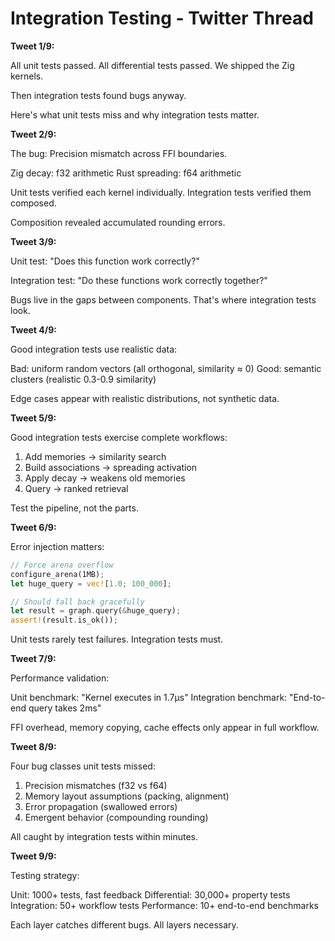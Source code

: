 # Integration Testing - Twitter Thread

**Tweet 1/9:**

All unit tests passed. All differential tests passed. We shipped the Zig kernels.

Then integration tests found bugs anyway.

Here's what unit tests miss and why integration tests matter.

**Tweet 2/9:**

The bug: Precision mismatch across FFI boundaries.

Zig decay: f32 arithmetic
Rust spreading: f64 arithmetic

Unit tests verified each kernel individually. Integration tests verified them composed.

Composition revealed accumulated rounding errors.

**Tweet 3/9:**

Unit test:
"Does this function work correctly?"

Integration test:
"Do these functions work correctly together?"

Bugs live in the gaps between components. That's where integration tests look.

**Tweet 4/9:**

Good integration tests use realistic data:

Bad: uniform random vectors (all orthogonal, similarity ≈ 0)
Good: semantic clusters (realistic 0.3-0.9 similarity)

Edge cases appear with realistic distributions, not synthetic data.

**Tweet 5/9:**

Good integration tests exercise complete workflows:

1. Add memories → similarity search
2. Build associations → spreading activation
3. Apply decay → weakens old memories
4. Query → ranked retrieval

Test the pipeline, not the parts.

**Tweet 6/9:**

Error injection matters:

```rust
// Force arena overflow
configure_arena(1MB);
let huge_query = vec![1.0; 100_000];

// Should fall back gracefully
let result = graph.query(&huge_query);
assert!(result.is_ok());
```

Unit tests rarely test failures. Integration tests must.

**Tweet 7/9:**

Performance validation:

Unit benchmark: "Kernel executes in 1.7μs"
Integration benchmark: "End-to-end query takes 2ms"

FFI overhead, memory copying, cache effects only appear in full workflow.

**Tweet 8/9:**

Four bug classes unit tests missed:

1. Precision mismatches (f32 vs f64)
2. Memory layout assumptions (packing, alignment)
3. Error propagation (swallowed errors)
4. Emergent behavior (compounding rounding)

All caught by integration tests within minutes.

**Tweet 9/9:**

Testing strategy:

Unit: 1000+ tests, fast feedback
Differential: 30,000+ property tests
Integration: 50+ workflow tests
Performance: 10+ end-to-end benchmarks

Each layer catches different bugs. All layers necessary.
